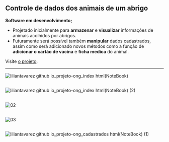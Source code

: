 ## Controle de dados dos animais de um abrigo
__Software em desenvolvimento;__
* Projetado inicialmente para **armazenar** e **visualizar** informações de animais acolhidos por abrigos. 
* Futuramente será possível também **manipular** dados cadastrados, assim como será adicionado novos métodos como a função de **adicionar o cartão de vacina** e **ficha medica** do animal. 

Visite [o projeto](https://liliantavarez.github.io/projeto-ong/).
<hr>

![liliantavarez github io_projeto-ong_index html(NoteBook)](https://user-images.githubusercontent.com/51184806/146418457-6b0c136c-2636-4525-8013-a98d4440ce37.png)

##

![liliantavarez github io_projeto-ong_index html(NoteBook) (2)](https://user-images.githubusercontent.com/51184806/146418498-3207c436-1b44-4520-9d6b-327a8d2d9275.png)

##

![02](https://user-images.githubusercontent.com/51184806/140980665-13c6b279-c7ab-4745-bdac-6a954abdefab.png)

##

![03](https://user-images.githubusercontent.com/51184806/140980660-49f8212a-3021-4ef5-b737-cc001249b19b.png)

##

![liliantavarez github io_projeto-ong_cadastrados html(NoteBook) (1)](https://user-images.githubusercontent.com/51184806/146418619-2172cb5e-5c43-469c-a8b7-a04dec468587.png)

